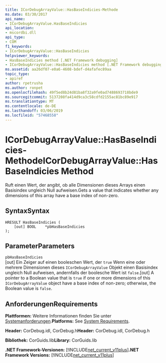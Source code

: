 ```yaml
---
title: ICorDebugArrayValue::HasBaseIndicies-Methode
ms.date: 03/30/2017
api_name:
- ICorDebugArrayValue.HasBaseIndicies
api_location:
- mscordbi.dll
api_type:
- COM
f1_keywords:
- ICorDebugArrayValue::HasBaseIndicies
helpviewer_keywords:
- HasBaseIndicies method [.NET Framework debugging]
- ICorDebugArrayValue::HasBaseIndicies method [.NET Framework debugging]
ms.assetid: aa26df07-e0a6-4608-bdef-d4afafec89aa
topic_type:
- apiref
author: rpetrusha
ms.author: ronpet
ms.openlocfilehash: 49f5ed8b24d81ba8f32a9fe0ad7488693718bde9
ms.sourcegitcommit: 5137208fa414d9ca3c58cdfd2155ac81bc89e917
ms.translationtype: MT
ms.contentlocale: de-DE
ms.lasthandoff: 03/06/2019
ms.locfileid: "57468558"
---
```

# <a name="icordebugarrayvaluehasbaseindicies-method"></a><span data-ttu-id="fcbaf-102">ICorDebugArrayValue::HasBaseIndicies-Methode</span><span class="sxs-lookup"><span data-stu-id="fcbaf-102">ICorDebugArrayValue::HasBaseIndicies Method</span></span>
<span data-ttu-id="fcbaf-103">Ruft einen Wert, der angibt, ob alle Dimensionen dieses Arrays einen Basisindex ungleich Null aufweisen.</span><span class="sxs-lookup"><span data-stu-id="fcbaf-103">Gets a value that indicates whether any dimensions of this array have a base index of non-zero.</span></span>  
  
## <a name="syntax"></a><span data-ttu-id="fcbaf-104">Syntax</span><span class="sxs-lookup"><span data-stu-id="fcbaf-104">Syntax</span></span>  
  
```  
HRESULT HasBaseIndicies (  
    [out] BOOL    *pbHasBaseIndicies  
);  
```  
  
## <a name="parameters"></a><span data-ttu-id="fcbaf-105">Parameter</span><span class="sxs-lookup"><span data-stu-id="fcbaf-105">Parameters</span></span>  
 `pbHasBaseIndicies`  
 <span data-ttu-id="fcbaf-106">[out] Ein Zeiger auf einen booleschen Wert, der `true` Wenn eine oder mehrere Dimensionen dieses `ICorDebugArrayValue` Objekt einen Basisindex ungleich Null aufweisen, andernfalls der boolesche Wert ist `false`.</span><span class="sxs-lookup"><span data-stu-id="fcbaf-106">[out] A pointer to a Boolean value that is `true` if one or more dimensions of this `ICorDebugArrayValue` object have a base index of non-zero; otherwise, the Boolean value is `false`.</span></span>  
  
## <a name="requirements"></a><span data-ttu-id="fcbaf-107">Anforderungen</span><span class="sxs-lookup"><span data-stu-id="fcbaf-107">Requirements</span></span>  
 <span data-ttu-id="fcbaf-108">**Plattformen:** Weitere Informationen finden Sie unter [Systemanforderungen](../../../../docs/framework/get-started/system-requirements.md).</span><span class="sxs-lookup"><span data-stu-id="fcbaf-108">**Platforms:** See [System Requirements](../../../../docs/framework/get-started/system-requirements.md).</span></span>  
  
 <span data-ttu-id="fcbaf-109">**Header:** CorDebug.idl, CorDebug.h</span><span class="sxs-lookup"><span data-stu-id="fcbaf-109">**Header:** CorDebug.idl, CorDebug.h</span></span>  
  
 <span data-ttu-id="fcbaf-110">**Bibliothek:** CorGuids.lib</span><span class="sxs-lookup"><span data-stu-id="fcbaf-110">**Library:** CorGuids.lib</span></span>  
  
 <span data-ttu-id="fcbaf-111">**.NET Framework-Versionen:** [!INCLUDE[net_current_v11plus](../../../../includes/net-current-v11plus-md.md)]</span><span class="sxs-lookup"><span data-stu-id="fcbaf-111">**.NET Framework Versions:** [!INCLUDE[net_current_v11plus](../../../../includes/net-current-v11plus-md.md)]</span></span>
